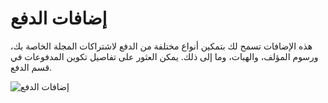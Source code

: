 # إضافات الدفع

هذه الإضافات تسمح لك بتمكين أنواع مختلفة من الدفع لاشتراكات المجلة الخاصة بك، ورسوم المؤلف، والهبات، وما إلى ذلك. يمكن العثور على تفاصيل تكوين المدفوعات في قسم الدفع.

![إضافات الدفع](images/chapter5/plugin_payment.png)
 